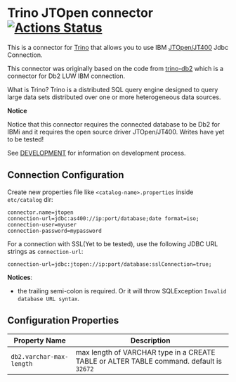 # Trino JTOpen connector [![Actions Status](https://github.com/wAVeckx/trino-jtopen/workflows/Java%20CI/badge.svg)](https://github.com/wAVeckx/trino-jtopen/actions)

This is a connector for [Trino](https://trino.io/) that allows you to use IBM [JTOpen/JT400](https://jt400.sourceforge.net) Jdbc Connection.

This connector was originally based on the code from [trino-db2](https://github.com/IBM/trino-db2) which is a connector for Db2 LUW IBM connection. 

What is Trino? 
Trino is a distributed SQL query engine designed to query large data sets distributed over one or more heterogeneous data sources.

**Notice**

Notice that this connector requires the connected database to be Db2 for IBMi and it requires the open source driver JTOpen/JT400. 
Writes have yet to be tested! 

See [DEVELOPMENT](DEVELOPMENT.md) for information on development process.


## Connection Configuration

Create new properties file like `<catalog-name>.properties` inside `etc/catalog` dir:

    connector.name=jtopen
    connection-url=jdbc:as400://ip:port/database;date format=iso;
    connection-user=myuser
    connection-password=mypassword

For a connection with SSL(Yet to be tested), use the following JDBC URL strings as `connection-url`:

    connection-url=jdbc:jtopen://ip:port/database:sslConnection=true;

**Notices**:
* the trailing semi-colon is required. Or it will throw SQLException `Invalid database URL syntax`.

## Configuration Properties

| Property Name | Description |
|---------------|-------------|
|`db2.varchar-max-length` | max length of VARCHAR type in a CREATE TABLE or ALTER TABLE command. default is `32672`|


